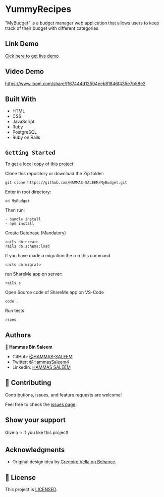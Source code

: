 # YummyRecipes

"MyBudget" is a budget manager web application that allows users to keep track of their budget with different categories.


## Link Demo

[Cick here to get live demo](https://quiet-sierra-22121.herokuapp.com/)

## Video Demo

https://www.loom.com/share/ff67444d12504eeb81846f435e7b58e2

## Built With

- HTML
- CSS
- JavaScript
- Ruby
- PostgreSQL
- Ruby on Rails

## `Getting Started`

To get a local copy of this project:

Clone this repository or download the Zip folder:
```
git clone https://github.com/HAMMAS-SALEEM/MyBudget.git
```

Enter in root directory:
```
cd MyBudget
```
Then run:
```
- bundle install
- npm install
```
Create Database (Mandatory)

```
rails db:create
rails db:schema:load
```

If you have made a migration the run this command

```
rails db:migrate
```

run ShareMe app on server:
```
rails s
```

Open Source code of ShareMe app on VS-Code

```
code .
```
Run tests

```
rspec
```

## Authors

👤 **Hammas Bin Saleem**

- GitHub: [@HAMMAS-SALEEM](https://github.com/HAMMAS-SALEEM)
- Twitter: [@HammasSaleem4](https://twitter.com/HammasSaleem4)
- LinkedIn: [HAMMAS SALEEM](https://www.linkedin.com/in/hammas-saleem)

## 🤝 Contributing

Contributions, issues, and feature requests are welcome!

Feel free to check the [issues page](https://github.com/HAMMAS-SALEEM/MyBudget/issues/new).

## Show your support

Give a ⭐️ if you like this project!

## Acknowledgments

- Original design idea by [Gregoire Vella on Behance](https://www.behance.net/gregoirevella).

## 📝 License

This project is [LICENSED](./LICENSE.md).
